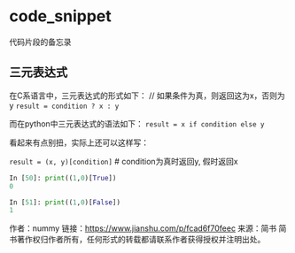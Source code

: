 # code_snippet
代码片段的备忘录

## 三元表达式
在C系语言中，三元表达式的形式如下：
// 如果条件为真，则返回这为x，否则为y
`result = condition ? x : y`

而在python中三元表达式的语法如下：
`result = x if condition else y`

看起来有点别扭，实际上还可以这样写：

`result = (x, y)[condition]` # condition为真时返回y, 假时返回x
```python
In [50]: print((1,0)[True])
0

In [51]: print((1,0)[False])
1
```

作者：nummy
链接：https://www.jianshu.com/p/fcad6f70feec
来源：简书
简书著作权归作者所有，任何形式的转载都请联系作者获得授权并注明出处。

